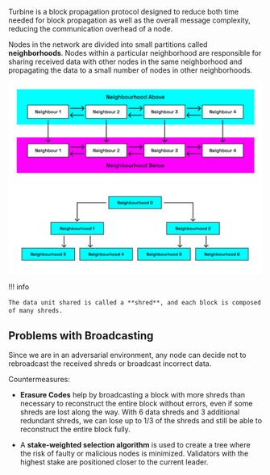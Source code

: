 Turbine is a block propagation protocol designed to reduce both time needed for block propagation as well as the overall message complexity, reducing the communication overhead of a node.

Nodes in the network are divided into small partitions called **neighborhoods**. Nodes within a particular neighborhood are responsible for sharing received data with other nodes in the same neighborhood and propagating the data to a small number of nodes in other neighborhoods.

![Blockchain](../../images/neighbours2.png)
![Blockchain](../../images/neighbours.png)

!!! info

    The data unit shared is called a **shred**, and each block is composed of many shreds.

<h2>Problems with Broadcasting</h2>

Since we are in an adversarial environment, any node can decide not to rebroadcast the received shreds or broadcast incorrect data.

Countermeasures:

- **Erasure Codes** help by broadcasting a block with more shreds than necessary to reconstruct the entire block without errors, even if some shreds are lost along the way. With 6 data shreds and 3 additional redundant shreds, we can lose up to 1/3 of the shreds and still be able to reconstruct the entire block fully.

- A **stake-weighted selection algorithm** is used to create a tree where the risk of faulty or malicious nodes is minimized. Validators with the highest stake are positioned closer to the current leader.
